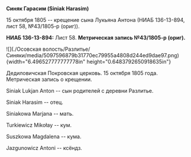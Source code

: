 **Синяк Гарасим (Siniak Harasim)**

15 октября 1805 -- крещение сына Лукьяна Антона (НИАБ 136-13-894, лист
58, №43/1805-р (ориг)).

**НИАБ 136-13-894:** Лист 58. **Метрическая запись №43/1805-р (ориг).**

![](./Осовская волость/Разлитье/Синяки/media/5097596879b31770ec79955a4808d244ed9dae97.png){width="6.496527777777778in"
height="0.6483792650918635in"}

Дедиловичская Покровская церковь. 15 октября 1805 года. Метрическая
запись о крещении.

Siniak Lukjan Anton -- сын родителей с деревни Разлитье.

Siniak Harasim -- отец.

Siniakowa Marjana -- мать.

Turkiewicz Mikołay -- кум.

Suszkowa Magdalena -- кума.

Jazgunowicz Antoni -- ксёндз.
